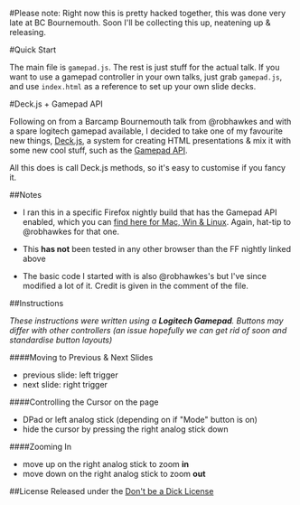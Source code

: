 #Please note:
Right now this is pretty hacked together, this was done very late at BC
Bournemouth. Soon I'll be collecting this up, neatening up & releasing.

#Quick Start

The main file is `gamepad.js`. The rest is just stuff for the actual
talk. If you want to use a gamepad controller in your own talks, just
grab `gamepad.js`, and use `index.html` as a reference to set up your
own slide decks.

#Deck.js + Gamepad API

Following on from a Barcamp Bournemouth talk from @robhawkes and with a
spare logitech gamepad available, I decided to take one of my favourite
new things, [Deck.js](http://imakewebthings.github.com/deck.js/), a
system for creating HTML presentations & mix it with some new cool
stuff, such as the [Gamepad API](https://wiki.mozilla.org/GamepadAPI).

All this does is call Deck.js methods, so it's easy to customise if you
fancy it.

##Notes
- I ran this in a specific Firefox nightly build that has the Gamepad API
enabled, which you can [find here for Mac, Win & Linux](http://people.mozilla.com/~tmielczarek/mouselock+gamepad/). Again, hat-tip to @robhawkes for that one.

- This __has not__ been tested in any other browser than the FF nightly
  linked above

- The basic code I started with is also @robhawkes's but I've since
  modified a lot of it. Credit is given in the comment of the file.

##Instructions

_These instructions were written using a **Logitech Gamepad**. Buttons
may differ with other controllers (an issue hopefully we can get rid of
soon and standardise button layouts)_

####Moving to Previous & Next Slides
- previous slide: left trigger
- next slide: right trigger

####Controlling the Cursor on the page
- DPad or left analog stick (depending on if "Mode" button is on)
- hide the cursor by pressing the right analog stick down

####Zooming In
- move up on the right analog stick to zoom __in__
- move down on the right analog stick to zoom __out__


##License
Released under the [Don't be a Dick License](http://philsturgeon.co.uk/code/dbad-license)
